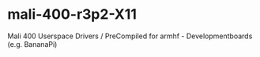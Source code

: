 # mali-400-r3p2-X11
Mali 400 Userspace Drivers / PreCompiled for armhf - Developmentboards (e.g. BananaPi)
